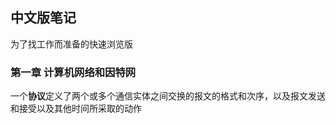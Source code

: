 ## 中文版笔记

为了找工作而准备的快速浏览版

### 第一章 计算机网络和因特网

一个**协议**定义了两个或多个通信实体之间交换的报文的格式和次序，以及报文发送和接受以及其他时间所采取的动作

